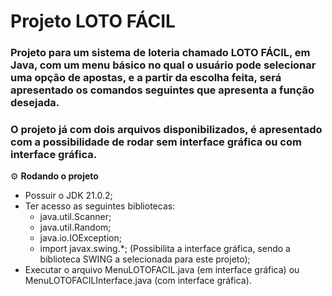 # Projeto LOTO FÁCIL
### Projeto para um sistema de loteria chamado LOTO FÁCIL, em **Java**, com um menu básico no qual o usuário pode selecionar uma opção de apostas, e a partir da escolha feita, será apresentado os comandos seguintes que apresenta a função desejada.
### O projeto já com dois arquivos disponibilizados, é apresentado com a possibilidade de rodar **sem interface gráfica** ou **com interface gráfica**.

⚙️ **Rodando o projeto**
* Possuir o JDK 21.0.2;
* Ter acesso as seguintes bibliotecas:
  * java.util.Scanner;
  * java.util.Random;
  * java.io.IOException;
  * import javax.swing.*; (Possibilita a interface gráfica, sendo a biblioteca SWING a selecionada para este projeto);
* Executar o arquivo MenuLOTOFACIL.java (em interface gráfica) ou MenuLOTOFACILInterface.java (com interface gráfica).



